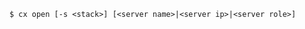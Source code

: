 <!-- usedin: [ _includes/_inlines/Toolbelt/common/open/open_usage.md] -->

```
$ cx open [-s <stack>] [<server name>|<server ip>|<server role>]
```
